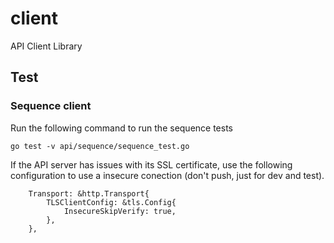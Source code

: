 # client
API Client Library

## Test

### Sequence client

Run the following command to run the sequence tests

```shell
go test -v api/sequence/sequence_test.go
```

If the API server has issues with its SSL certificate, use the following
configuration to use a insecure conection (don't push, just for dev and test).

```
    Transport: &http.Transport{
        TLSClientConfig: &tls.Config{
            InsecureSkipVerify: true,
        },
    },
```

